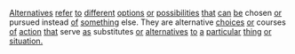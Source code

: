 [Alternatives](./alternatives.md) [refer](./refer.md) [to](./to.md) [different](./different.md) [options](./options.md) [or](./or.md) [possibilities](./possibilities.md) [that](./that.md) [can](./can.md) [be](./be.md) chosen [or](./or.md) pursued instead [of](./of.md) [something](./something.md) else. They are alternative [choices](./choices.md) [or](./or.md) courses [of](./of.md) [action](./action.md) [that](./that.md) serve [as](./as.md) substitutes [or](./or.md) [alternatives](./alternatives.md) [to](./to.md) [a](./a.md) [particular](./particular.md) [thing](./thing.md) [or](./or.md) [situation.](./situation.md)